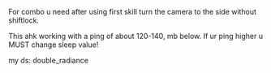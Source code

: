 For combo u need after using first skill turn the camera to the side without shiftlock.

This ahk working with a ping of about 120-140, mb below. If ur ping higher u MUST change sleep value!

my ds: double_radiance
